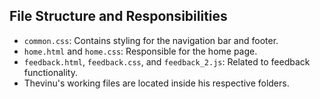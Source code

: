 ## File Structure and Responsibilities

- `common.css`: Contains styling for the navigation bar and footer.
- `home.html` and `home.css`: Responsible for the home page.
- `feedback.html`, `feedback.css`, and `feedback_2.js`: Related to feedback functionality.
- Thevinu's working files are located inside his respective folders.